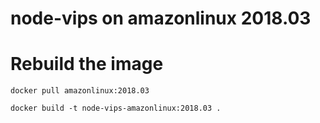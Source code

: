 # node-vips on amazonlinux 2018.03

# Rebuild the image

	docker pull amazonlinux:2018.03

	docker build -t node-vips-amazonlinux:2018.03 .


